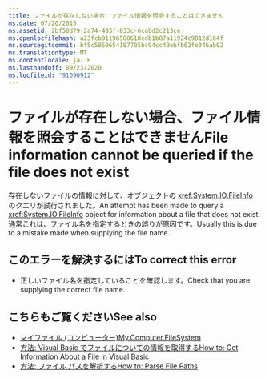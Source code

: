 ```yaml
---
title: ファイルが存在しない場合、ファイル情報を照会することはできません
ms.date: 07/20/2015
ms.assetid: 2bf50d79-2a74-403f-833c-6cabd2c213ce
ms.openlocfilehash: a23fcb01196588618cdb1b87a11924c9812d164f
ms.sourcegitcommit: bf5c5850654187705bc94cc40ebfb62fe346ab02
ms.translationtype: MT
ms.contentlocale: ja-JP
ms.lasthandoff: 09/23/2020
ms.locfileid: "91090912"
---
```

# <a name="file-information-cannot-be-queried-if-the-file-does-not-exist"></a><span data-ttu-id="2f726-102">ファイルが存在しない場合、ファイル情報を照会することはできません</span><span class="sxs-lookup"><span data-stu-id="2f726-102">File information cannot be queried if the file does not exist</span></span>

<span data-ttu-id="2f726-103">存在しないファイルの情報に対して、オブジェクトの <xref:System.IO.FileInfo> のクエリが試行されました。</span><span class="sxs-lookup"><span data-stu-id="2f726-103">An attempt has been made to query a <xref:System.IO.FileInfo> object for information about a file that does not exist.</span></span> <span data-ttu-id="2f726-104">通常これは、ファイル名を指定するときの誤りが原因です。</span><span class="sxs-lookup"><span data-stu-id="2f726-104">Usually this is due to a mistake made when supplying the file name.</span></span>  
  
## <a name="to-correct-this-error"></a><span data-ttu-id="2f726-105">このエラーを解決するには</span><span class="sxs-lookup"><span data-stu-id="2f726-105">To correct this error</span></span>  
  
- <span data-ttu-id="2f726-106">正しいファイル名を指定していることを確認します。</span><span class="sxs-lookup"><span data-stu-id="2f726-106">Check that you are supplying the correct file name.</span></span>  
  
## <a name="see-also"></a><span data-ttu-id="2f726-107">こちらもご覧ください</span><span class="sxs-lookup"><span data-stu-id="2f726-107">See also</span></span>

- [<span data-ttu-id="2f726-108">マイファイル (コンピューター)</span><span class="sxs-lookup"><span data-stu-id="2f726-108">My.Computer.FileSystem</span></span>](xref:Microsoft.VisualBasic.FileIO.FileSystem)
- <span data-ttu-id="2f726-109">[方法: Visual Basic でファイルについての情報を取得する](/previous-versions/visualstudio/visual-studio-2010/abtzf6f7(v=vs.100))</span><span class="sxs-lookup"><span data-stu-id="2f726-109">[How to: Get Information About a File in Visual Basic](/previous-versions/visualstudio/visual-studio-2010/abtzf6f7(v=vs.100))</span></span>
- [<span data-ttu-id="2f726-110">方法: ファイル パスを解析する</span><span class="sxs-lookup"><span data-stu-id="2f726-110">How to: Parse File Paths</span></span>](../developing-apps/programming/drives-directories-files/how-to-parse-file-paths.md)

